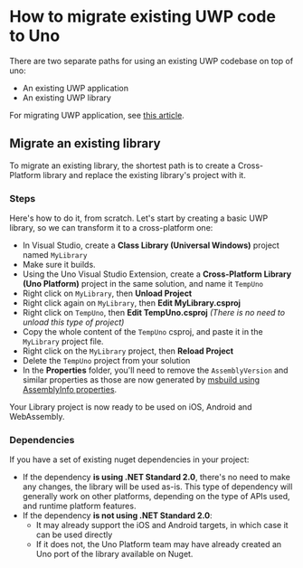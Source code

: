 # How to migrate existing UWP code to Uno

There are two separate paths for using an existing UWP codebase on top of uno:
- An existing UWP application
- An existing UWP library

For migrating UWP application, see [this article](dummies1.md).

## Migrate an existing library

To migrate an existing library, the shortest path is to create a Cross-Platform library and replace the existing library's project with it.

### Steps
Here's how to do it, from scratch. Let's start by creating a basic UWP library, so we can transform it to a cross-platform one:
- In Visual Studio, create a **Class Library (Universal Windows)** project named `MyLibrary`
- Make sure it builds.
- Using the Uno Visual Studio Extension, create a **Cross-Platform Library (Uno Platform)** project in the same solution, and name it `TempUno`
- Right click on `MyLibrary`, then **Unload Project**
- Right click again on `MyLibrary`, then **Edit MyLibrary.csproj**
- Right click on `TempUno`, then **Edit TempUno.csproj** _(There is no need to unload this type of project)_
-  Copy the whole content of the `TempUno` csproj, and paste it in the `MyLibrary` project file.
-  Right click on the `MyLibrary` project, then **Reload Project**
-  Delete the `TempUno` project from your solution
-  In the **Properties** folder, you'll need to remove the `AssemblyVersion` and similar properties as those are now generated by [msbuild using AssemblyInfo properties](https://docs.microsoft.com/en-us/dotnet/core/tools/csproj#assemblyinfo-properties).

Your Library project is now ready to be used on iOS, Android and WebAssembly.

### Dependencies
If you have a set of existing nuget dependencies in your project:
- If the dependency **is using .NET Standard 2.0**, there's no need to make any changes, the library will be used as-is. This type of dependency will generally work on other platforms, depending on the type of APIs used, and runtime platform features.
- If the dependency **is not using .NET Standard 2.0**:
  - It may already support the iOS and Android targets, in which case it can be used directly
  - If it does not, the Uno Platform team may have already created an Uno port of the library available on Nuget.
